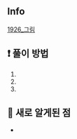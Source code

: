 ## Info
<a href="https://www.acmicpc.net/problem/1926" rel="nofollow">1926_그림</a>

## ❗ 풀이 방법
1. 
2. 
3. 

## 🙂 새로 알게된 점

* 

